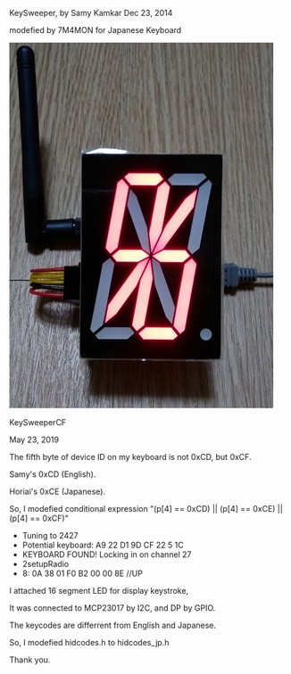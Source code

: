  KeySweeper, by Samy Kamkar
 Dec 23, 2014

 modefied by 7M4MON for Japanese Keyboard
 
 ![](https://github.com/7m4mon/keysweeper/blob/master/KeySweeperCF_1.jpg)
 
 KeySweeperCF
 
 May 23, 2019

 The fifth byte of device ID on my keyboard is not 0xCD, but 0xCF.
 
 Samy's 0xCD (English).
 
 Horiai's 0xCE (Japanese).  
 
 So, I modefied conditional expression "(p[4] == 0xCD) || (p[4] == 0xCE) ||(p[4] == 0xCF)"


 * Tuning to 2427
 * Potential keyboard: A9 22 D1 9D CF 22 5 1C 
 * KEYBOARD FOUND! Locking in on channel 27
 * 2setupRadio
 *    8: 0A 38  01 F0  B2 00  00 8E          //UP
 

 I attached 16 segment LED for display keystroke, 

It was connected to MCP23017 by I2C, and DP by GPIO.   


 The keycodes are differrent from English and Japanese.

So, I modefied hidcodes.h to hidcodes_jp.h


 Thank you.
